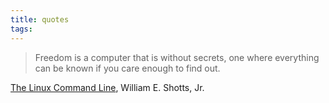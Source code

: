 ```yaml
---
title: quotes
tags:
---
```




>  Freedom is a computer that is without secrets, one where everything can be known if you care enough to find out.

[The Linux Command Line](https://sourceforge.net/projects/linuxcommand/files/TLCL/19.01/TLCL-19.01.pdf/download), William E. Shotts, Jr.

